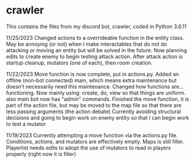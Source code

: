 # crawler
This contains the files from my discord bot, crawler, coded in Python 3.6.11


11/25/2023
  Changed actions to a overrideable function in the entity class. May be annoying (or not) when I make interactables that do not do attacking or moving an entity but will be solved in the future. 
  Now planning edits to create enemy to begin testing attack action. After attack action is startup cleanup, mutators (one of each), then room creation.

11/22/2023
  Move function is now complete, put in actions.py. Added an offline (non-bot connected) main, which means extra maintenance but doesn't necessarily need this maintenance.
  Changed how functions are... functioning. Now mainly using: create, do, view so that things are uniform. also main bot now has "admin" commands.
  Finished the move function, it is part of the action file, but may be moved to the map file so that there are less passing arguments (the action debate)
  Currently avoiding structural decisions and going to begin work on enemy entity so that I can begin work to test a mutator
    
11/19/2023
  Currently attempting a move function via the actions.py file. Conditions, actions, and mutators are effectively empty. Maps is still filler. Playerlist needs edits to adopt the use of mutators to read in players properly (right now it is filler)
